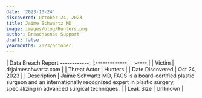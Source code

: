 ```yaml
---
date: '2023-10-24'
discovered: October 24, 2023
title: Jaime Schwartz MD
image: images/blog/Hunters.png
author: Breachsense Support
draft: false
yearmonths: 2023/october
---
```



| Data Breach Report
------------:     |:-------------:    | :-----:|
| Victim      | drjaimeschwartz.com      | 
| Threat Actor      | Hunters      | 
| Date Discovered      | Oct 24, 2023      | 
| Description      | Jaime Schwartz MD, FACS is a board-certified plastic surgeon and an internationally recognized expert in plastic surgery, specializing in advanced surgical techniques.      | 
| Leak Size      | Unknown      | 

